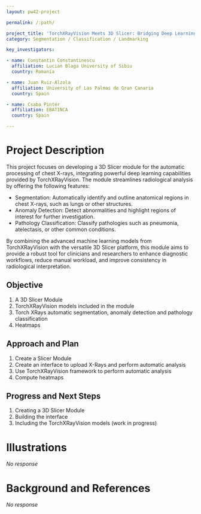 ```yaml
---
layout: pw42-project

permalink: /:path/

project_title: 'TorchXRayVision Meets 3D Slicer: Bridging Deep Learning and Medical Imaging'
category: Segmentation / Classification / Landmarking

key_investigators:

- name: Constantin Constantinescu
  affiliation: Lucian Blaga University of Sibiu
  country: Romania

- name: Juan Ruiz-Alzola
  affiliation: University of Las Palmas de Gran Canaria
  country: Spain

- name: Csaba Pintér
  affiliation: EBATINCA
  country: Spain

---
```


# Project Description

<!-- Add a short paragraph describing the project. -->


This project focuses on developing a 3D Slicer module for the automatic processing of chest X-rays, integrating powerful deep learning capabilities provided by TorchXRayVision. The module streamlines radiological analysis by offering the following features:

- Segmentation: Automatically identify and outline anatomical regions in chest X-rays, such as lungs or other structures.
- Anomaly Detection: Detect abnormalities and highlight regions of interest for further investigation.
- Pathology Classification: Classify pathologies such as pneumonia, atelectasis, or other common conditions.

By combining the advanced machine learning models from TorchXRayVision with the versatile 3D Slicer platform, this module aims to provide a robust tool for clinicians and researchers to enhance diagnostic workflows, reduce manual workload, and improve consistency in radiological interpretation.



## Objective

<!-- Describe here WHAT you would like to achieve (what you will have as end result). -->


1. A 3D Slicer Module
2. TorchXRayVision models included in the module
3. Torch XRays automatic segmentation, anomaly detection and pathology classification
4. Heatmaps




## Approach and Plan

<!-- Describe here HOW you would like to achieve the objectives stated above. -->


1. Create a Slicer Module 
2. Create an interface to upload X-Rays and perform automatic analysis
3. Use TorchXRayVision framework to perform automatic analysis
4. Compute heatmaps




## Progress and Next Steps

<!-- Update this section as you make progress, describing of what you have ACTUALLY DONE.
     If there are specific steps that you could not complete then you can describe them here, too. -->


1. Creating a 3D Slicer Module
2. Building the interface
3. Including the TorchXRayVision models (work in progress)





# Illustrations

<!-- Add pictures and links to videos that demonstrate what has been accomplished. -->


_No response_



# Background and References

<!-- If you developed any software, include link to the source code repository.
     If possible, also add links to sample data, and to any relevant publications. -->


_No response_

